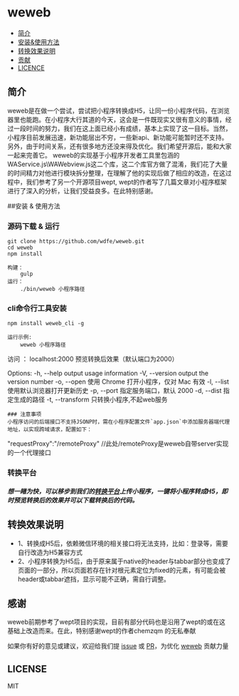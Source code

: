 # weweb

- [简介](##简介)
- [安装&使用方法](##安装&使用方法)
- [转换效果说明](##转换效果说明)
- [贡献](##贡献)
- [LICENCE](##LICENCE)


## 简介

weweb是在做一个尝试，尝试把小程序转换成H5，让同一份小程序代码，在浏览器里也能跑。在小程序大行其道的今天，这会是一件既现实又很有意义的事情，经过一段时间的努力，我们在这上面已经小有成绩，基本上实现了这一目标。当然，小程序目前发展迅速，新功能层出不穷，一些新api、新功能可能暂时还不支持。另外，由于时间关系，还有很多地方还没来得及优化。我们希望开源后，能和大家一起来完善它。
weweb的实现基于小程序开发者工具里包涵的WAService.js\WAWebview.js这二个库，这二个库官方做了混淆，我们花了大量的时间精力对他进行模块拆分整理，在理解了他的实现后做了相应的改造，在这过程中，我们参考了另一个开源项目wept, wept的作者写了几篇文章对小程序框架进行了深入的分析，让我们受益良多。在此特别感谢。

##安装 & 使用方法
### 源码下载 & 运行
```
git clone https://github.com/wdfe/weweb.git
cd weweb
npm install

构建：
	gulp
运行：
	./bin/weweb 小程序路径
```


### cli命令行工具安装

```
npm install weweb_cli -g

运行示例:
	weweb 小程序路径

```
访问 ：
	localhost:2000 预览转换后效果（默认端口为2000）

Options:
    -h, --help       output usage information
    -V, --version    output the version number
    -o, --open       使用 Chrome 打开小程序，仅对 Mac 有效
    -l, --list       使用默认浏览器打开更新历史
    -p, --port <n>   指定服务端口，默认 2000
    -d, --dist <n>   指定生成的路径
    -t, --transform  只转换小程序,不起web服务

```
### 注意事项
小程序访问的后端接口不支持JSONP时，需在小程序配置文件`app.json`中添加服务器端代理地址，以实现跨域请求，配置如下：
```
 "requestProxy":"/remoteProxy"
 //此处/remoteProxy是weweb自带server实现的一个代理接口

### 转换平台
##### 想一睹为快，可以移步到我们的[转换平台](http://shaomayou.com/weweb/)上传小程序，一键将小程序转成H5，即时预览转换后的效果并可以下载转换后的代码。


## 转换效果说明
- 1、转换成H5后，依赖微信环境的相关接口将无法支持，比如：登录等，需要自行改造为H5兼容方式
- 2、小程序转换为H5后，由于原来属于native的header与tabbar部分也变成了页面的一部分，所以页面若存在针对<page>根元素定位为fixed的元素，有可能会被header或tabbar遮挡，显示可能不正确，需自行调整。

## 感谢
weweb前期参考了wept项目的实现，目前有部分代码也是沿用了wept的或在这基础上改造而来。在此，特别感谢wept的作者chemzqm 的无私奉献

如果你有好的意见或建议，欢迎给我们提 [issue] 或 [PR]，为优化 [weweb] 贡献力量

## LICENSE

MIT

[微信小程序简易教程]: https://mp.weixin.qq.com/debug/wxadoc/dev/
[issue]: https://github.com/wdfe/weweb/issues/new
[PR]: https://github.com/wdfe/weweb/compare
[weweb]: https://github.com/wdfe/weweb
[wept]: https://chemzqm.github.io/wept/#/